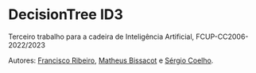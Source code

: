 # DecisionTree ID3
Terceiro trabalho para a cadeira de Inteligência Artificial, FCUP-CC2006-2022/2023

Autores: [Francisco Ribeiro](https://github.com/franciscoribeiro2003), [Matheus Bissacot](https://github.com/MatheusBissacot) e [Sérgio Coelho](https://github.com/sergioccoelho).
